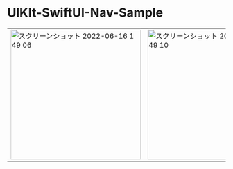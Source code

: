 # UIKIt-SwiftUI-Nav-Sample

<table style=”border: none;” >
  <tr>
    <td>
      <img width="300" alt="スクリーンショット 2022-06-16 1 49 06" src="https://user-images.githubusercontent.com/6063541/173882774-ccbd1a35-56c6-488e-aa3c-2a0acd665c11.png">
    </td>
    <td>
      <img width="300" alt="スクリーンショット 2022-06-16 1 49 10" src="https://user-images.githubusercontent.com/6063541/173882785-39702cd8-0175-482c-8ee4-23a6504077c2.png">
    </td>
  </tr>
</table>
  
